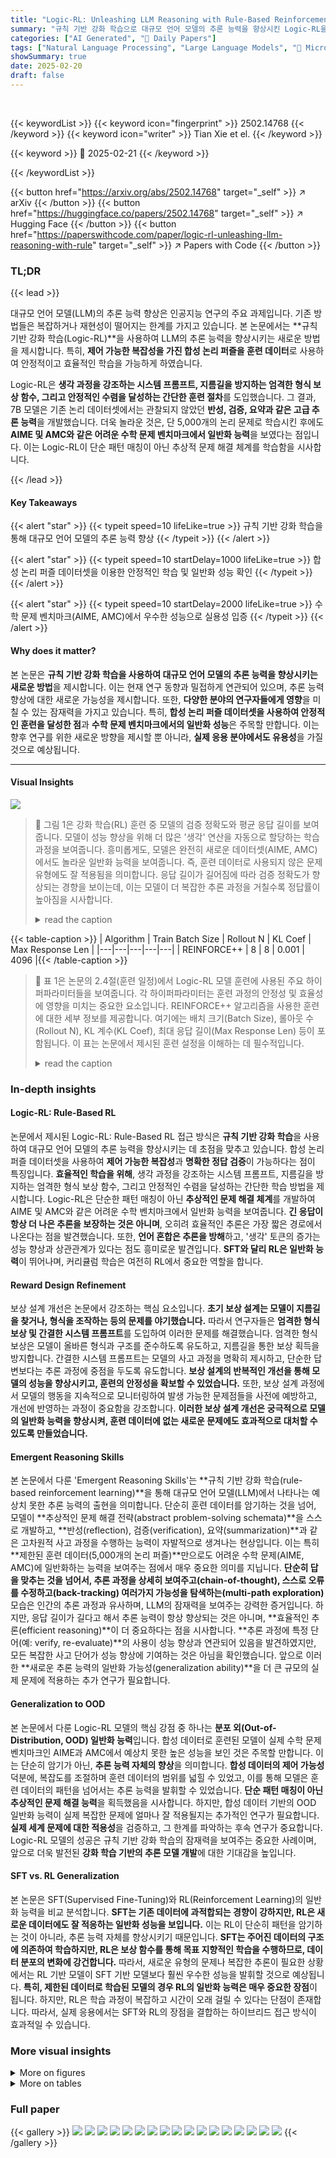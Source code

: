```yaml
---
title: "Logic-RL: Unleashing LLM Reasoning with Rule-Based Reinforcement Learning"
summary: "규칙 기반 강화 학습으로 대규모 언어 모델의 추론 능력을 향상시킨 Logic-RL을 소개합니다."
categories: ["AI Generated", "🤗 Daily Papers"]
tags: ["Natural Language Processing", "Large Language Models", "🏢 Microsoft Research",]
showSummary: true
date: 2025-02-20
draft: false
---
```


<br>

{{< keywordList >}}
{{< keyword icon="fingerprint" >}} 2502.14768 {{< /keyword >}}
{{< keyword icon="writer" >}} Tian Xie et el. {{< /keyword >}}
 
{{< keyword >}} 🤗 2025-02-21 {{< /keyword >}}
 
{{< /keywordList >}}

{{< button href="https://arxiv.org/abs/2502.14768" target="_self" >}}
↗ arXiv
{{< /button >}}
{{< button href="https://huggingface.co/papers/2502.14768" target="_self" >}}
↗ Hugging Face
{{< /button >}}
{{< button href="https://paperswithcode.com/paper/logic-rl-unleashing-llm-reasoning-with-rule" target="_self" >}}
↗ Papers with Code
{{< /button >}}




### TL;DR


{{< lead >}}

대규모 언어 모델(LLM)의 추론 능력 향상은 인공지능 연구의 주요 과제입니다. 기존 방법들은 복잡하거나 재현성이 떨어지는 한계를 가지고 있습니다. 본 논문에서는 **규칙 기반 강화 학습(Logic-RL)**을 사용하여 LLM의 추론 능력을 향상시키는 새로운 방법을 제시합니다. 특히, **제어 가능한 복잡성을 가진 합성 논리 퍼즐을 훈련 데이터**로 사용하여 안정적이고 효율적인 학습을 가능하게 하였습니다. 



Logic-RL은 **생각 과정을 강조하는 시스템 프롬프트, 지름길을 방지하는 엄격한 형식 보상 함수, 그리고 안정적인 수렴을 달성하는 간단한 훈련 절차**를 도입했습니다. 그 결과, 7B 모델은 기존 논리 데이터셋에서는 관찰되지 않았던 **반성, 검증, 요약과 같은 고급 추론 능력**을 개발했습니다.  더욱 놀라운 것은, 단 5,000개의 논리 문제로 학습시킨 후에도 **AIME 및 AMC와 같은 어려운 수학 문제 벤치마크에서 일반화 능력**을 보였다는 점입니다. 이는 Logic-RL이 단순 패턴 매칭이 아닌 추상적 문제 해결 체계를 학습함을 시사합니다.

{{< /lead >}}


#### Key Takeaways

{{< alert "star" >}}
{{< typeit speed=10 lifeLike=true >}} 규칙 기반 강화 학습을 통해 대규모 언어 모델의 추론 능력 향상 {{< /typeit >}}
{{< /alert >}}

{{< alert "star" >}}
{{< typeit speed=10 startDelay=1000 lifeLike=true >}} 합성 논리 퍼즐 데이터셋을 이용한 안정적인 학습 및 일반화 성능 확인 {{< /typeit >}}
{{< /alert >}}

{{< alert "star" >}}
{{< typeit speed=10 startDelay=2000 lifeLike=true >}} 수학 문제 벤치마크(AIME, AMC)에서 우수한 성능으로 실용성 입증 {{< /typeit >}}
{{< /alert >}}

#### Why does it matter?
본 논문은 **규칙 기반 강화 학습을 사용하여 대규모 언어 모델의 추론 능력을 향상시키는 새로운 방법**을 제시합니다.  이는 현재 연구 동향과 밀접하게 연관되어 있으며, 추론 능력 향상에 대한 새로운 가능성을 제시합니다. 또한, **다양한 분야의 연구자들에게 영향**을 미칠 수 있는 잠재력을 가지고 있습니다. 특히, **합성 논리 퍼즐 데이터셋을 사용하여 안정적인 훈련을 달성한 점**과 **수학 문제 벤치마크에서의 일반화 성능**은 주목할 만합니다.  이는 향후 연구를 위한 새로운 방향을 제시할 뿐 아니라, **실제 응용 분야에서도 유용성**을 가질 것으로 예상됩니다.

------
#### Visual Insights



![](https://arxiv.org/html/2502.14768/x1.png)

> 🔼 그림 1은 강화 학습(RL) 훈련 중 모델의 검증 정확도와 평균 응답 길이를 보여줍니다.  모델이 성능 향상을 위해 더 많은 '생각' 연산을 자동으로 할당하는 학습 과정을 보여줍니다.  흥미롭게도, 모델은 완전히 새로운 데이터셋(AIME, AMC)에서도 놀라운 일반화 능력을 보여줍니다.  즉, 훈련 데이터로 사용되지 않은 문제 유형에도 잘 적용됨을 의미합니다.  응답 길이가 길어짐에 따라 검증 정확도가 향상되는 경향을 보이는데, 이는 모델이 더 복잡한 추론 과정을 거칠수록 정답률이 높아짐을 시사합니다.
> <details>
> <summary>read the caption</summary>
> Figure 1: Validation accuracy and mean response length during RL training, illustrating how the model autonomously learns to allocate more thinking compute for improved performance. Remarkably, the model also demonstrates impressive generalization on completely unseen datasets (AIME, AMC).
> </details>





{{< table-caption >}}
| Algorithm | Train Batch Size | Rollout N | KL Coef | Max Response Len |
|---|---|---|---|---|
| REINFORCE++ | 8 | 8 | 0.001 | 4096 |{{< /table-caption >}}

> 🔼 표 1은 논문의 2.4절(훈련 일정)에서 Logic-RL 모델 훈련에 사용된 주요 하이퍼파라미터들을 보여줍니다.  각 하이퍼파라미터는 훈련 과정의 안정성 및 효율성에 영향을 미치는 중요한 요소입니다. REINFORCE++ 알고리즘을 사용한 훈련에 대한 세부 정보를 제공합니다.  여기에는 배치 크기(Batch Size), 롤아웃 수(Rollout N), KL 계수(KL Coef), 최대 응답 길이(Max Response Len) 등이 포함됩니다.  이 표는 논문에서 제시된 훈련 설정을 이해하는 데 필수적입니다.
> <details>
> <summary>read the caption</summary>
> Table 1: Important Training Parameters
> </details>





### In-depth insights


#### Logic-RL: Rule-Based RL
논문에서 제시된 Logic-RL: Rule-Based RL 접근 방식은 **규칙 기반 강화 학습**을 사용하여 대규모 언어 모델의 추론 능력을 향상시키는 데 초점을 맞추고 있습니다.  합성 논리 퍼즐 데이터셋을 사용하여 **제어 가능한 복잡성**과 **명확한 정답 검증**이 가능하다는 점이 특징입니다.  **효율적인 학습을 위해**, 생각 과정을 강조하는 시스템 프롬프트, 지름길을 방지하는 엄격한 형식 보상 함수, 그리고 안정적인 수렴을 달성하는 간단한 학습 방법을 제시합니다. Logic-RL은 단순한 패턴 매칭이 아닌 **추상적인 문제 해결 체계**를 개발하여 AIME 및 AMC와 같은 어려운 수학 벤치마크에서 일반화 능력을 보여줍니다. **긴 응답이 항상 더 나은 추론을 보장하는 것은 아니며**, 오히려 효율적인 추론은 가장 짧은 경로에서 나온다는 점을 발견했습니다. 또한, **언어 혼합은 추론을 방해**하고, '생각' 토큰의 증가는 성능 향상과 상관관계가 있다는 점도 흥미로운 발견입니다.  **SFT와 달리 RL은 일반화 능력**이 뛰어나며, 커리큘럼 학습은 여전히 RL에서 중요한 역할을 합니다.

#### Reward Design Refinement
보상 설계 개선은 논문에서 강조하는 핵심 요소입니다. **초기 보상 설계는 모델이 지름길을 찾거나, 형식을 조작하는 등의 문제를 야기했습니다.** 따라서 연구자들은 **엄격한 형식 보상 및 간결한 시스템 프롬프트**를 도입하여 이러한 문제를 해결했습니다. 엄격한 형식 보상은 모델이 올바른 형식과 구조를 준수하도록 유도하고, 지름길을 통한 보상 획득을 방지합니다. 간결한 시스템 프롬프트는 모델의 사고 과정을 명확히 제시하고, 단순한 답변보다는 추론 과정에 중점을 두도록 유도합니다. **보상 설계의 반복적인 개선을 통해 모델의 성능을 향상시키고, 훈련의 안정성을 확보할 수 있었습니다.** 또한, 보상 설계 과정에서 모델의 행동을 지속적으로 모니터링하여 발생 가능한 문제점들을 사전에 예방하고, 개선에 반영하는 과정이 중요함을 강조합니다.  **이러한 보상 설계 개선은 궁극적으로 모델의 일반화 능력을 향상시켜, 훈련 데이터에 없는 새로운 문제에도 효과적으로 대처할 수 있도록 만들었습니다.**

#### Emergent Reasoning Skills
본 논문에서 다룬 'Emergent Reasoning Skills'는 **규칙 기반 강화 학습(rule-based reinforcement learning)**을 통해 대규모 언어 모델(LLM)에서 나타나는 예상치 못한 추론 능력의 출현을 의미합니다.  단순히 훈련 데이터를 암기하는 것을 넘어, 모델이 **추상적인 문제 해결 전략(abstract problem-solving schemata)**을 스스로 개발하고, **반성(reflection), 검증(verification), 요약(summarization)**과 같은 고차원적 사고 과정을 수행하는 능력이 자발적으로 생겨나는 현상입니다. 이는 특히 **제한된 훈련 데이터(5,000개의 논리 퍼즐)**만으로도 어려운 수학 문제(AIME, AMC)에 일반화하는 능력을 보여주는 점에서 매우 중요한 의미를 지닙니다.  **단순히 답을 맞추는 것을 넘어서, 추론 과정을 상세히 보여주고(chain-of-thought), 스스로 오류를 수정하고(back-tracking) 여러가지 가능성을 탐색하는(multi-path exploration)** 모습은 인간의 추론 과정과 유사하며, LLM의 잠재력을 보여주는 강력한 증거입니다.  하지만, 응답 길이가 길다고 해서 추론 능력이 항상 향상되는 것은 아니며, **효율적인 추론(efficient reasoning)**이 더 중요하다는 점을 시사합니다.  **추론 과정에 특정 단어(예: verify, re-evaluate)**의 사용이 성능 향상과 연관되어 있음을 발견하였지만, 모든 복잡한 사고 단어가 성능 향상에 기여하는 것은 아님을 확인했습니다.  앞으로 이러한 **새로운 추론 능력의 일반화 가능성(generalization ability)**을 더 큰 규모의 실제 문제에 적용하는 추가 연구가 필요합니다.

#### Generalization to OOD
본 논문에서 다룬 Logic-RL 모델의 핵심 강점 중 하나는 **분포 외(Out-of-Distribution, OOD) 일반화 능력**입니다.  합성 데이터로 훈련된 모델이 실제 수학 문제 벤치마크인 AIME과 AMC에서 예상치 못한 높은 성능을 보인 것은 주목할 만합니다. 이는 단순히 암기가 아닌, **추론 능력 자체의 향상**을 의미합니다.  **합성 데이터의 제어 가능성** 덕분에, 복잡도를 조절하며 훈련 데이터의 범위를 넓힐 수 있었고, 이를 통해 모델은 훈련 데이터의 패턴을 넘어서는 추론 능력을 발휘할 수 있었습니다.  **단순 패턴 매칭이 아닌 추상적인 문제 해결 능력**을 획득했음을 시사합니다.  하지만, 합성 데이터 기반의 OOD 일반화 능력이 실제 복잡한 문제에 얼마나 잘 적용될지는 추가적인 연구가 필요합니다.  **실제 세계 문제에 대한 적용성**을 검증하고, 그 한계를 파악하는 후속 연구가 중요합니다.  Logic-RL 모델의 성공은 규칙 기반 강화 학습의 잠재력을 보여주는 중요한 사례이며,  앞으로 더욱 발전된  **강화 학습 기반의 추론 모델 개발**에 대한 기대감을 높입니다.

#### SFT vs. RL Generalization
본 논문은 SFT(Supervised Fine-Tuning)와 RL(Reinforcement Learning)의 일반화 능력을 비교 분석합니다. **SFT는 기존 데이터에 과적합되는 경향이 강하지만, RL은 새로운 데이터에도 잘 적응하는 일반화 성능을 보입니다.**  이는 RL이 단순히 패턴을 암기하는 것이 아니라, 추론 능력 자체를 향상시키기 때문입니다.  **SFT는 주어진 데이터의 구조에 의존하여 학습하지만, RL은 보상 함수를 통해 목표 지향적인 학습을 수행하므로, 데이터 분포의 변화에 강건합니다.** 따라서, 새로운 유형의 문제나 복잡한 추론이 필요한 상황에서는 RL 기반 모델이 SFT 기반 모델보다 훨씬 우수한 성능을 발휘할 것으로 예상됩니다.  **특히, 제한된 데이터로 학습된 모델의 경우 RL의 일반화 능력은 매우 중요한 장점**이 됩니다.  하지만, RL은 학습 과정이 복잡하고 시간이 오래 걸릴 수 있다는 단점이 존재합니다.  따라서, 실제 응용에서는 SFT와 RL의 장점을 결합하는 하이브리드 접근 방식이 효과적일 수 있습니다.


### More visual insights

<details>
<summary>More on figures
</summary>


![](https://arxiv.org/html/2502.14768/extracted/6220745/figure/rq1.png)

> 🔼 그림 2는 세 가지 강화 학습 알고리즘인 GRPO, REINFORCE++, PPO의 성능을 비교 분석한 그래프입니다. 50개의 데이터를 묶어 평균을 낸 이동 평균을 사용하여 학습 속도, 정확도, 보상 증가 측면에서 알고리즘 간의 차이를 보여줍니다. GRPO는 파란색, REINFORCE++는 빨간색, PPO는 초록색으로 표시됩니다. 각 그래프는 학습 단계에 따른 시간, 정확도, 보상의 변화를 나타내어 알고리즘의 효율성과 성능을 비교하는 데 유용한 정보를 제공합니다.
> <details>
> <summary>read the caption</summary>
> Figure 2: Comparison of GRPO (Blue), REINFORCE++ (Red), and PPO (Green) performance (averaged by sliding window = 50) in terms of training speed, accuracy, and reward gain.
> </details>



![](https://arxiv.org/html/2502.14768/extracted/6220745/figure/rq7.png)

> 🔼 그림 3은 복잡한 추론 행위와 언어 혼용이 추론 성능에 미치는 영향을 보여줍니다.  이 그림은 특정 단어를 포함한 응답에 대한 모델의 평균 점수를 분석한 결과입니다.  'verify'와 're-evaluate'와 같은 단어를 포함한 응답은 해당 단어가 없는 응답보다 점수가 훨씬 높았습니다. 반대로 다른 언어의 단어를 포함한 응답은 점수가 낮았습니다. 이는 모델이 'verify'나 're-evaluate'와 같은 단어를 사용하며 더욱 심도있는 추론 과정을 거치고 있음을 시사합니다. 반면, 다른 언어의 단어 혼용은 오히려 추론 성능을 저해하는 요소로 작용합니다.
> <details>
> <summary>read the caption</summary>
> Figure 3: Impact of complex reasoning behaviours and language mixing on reasoning performance. We analyzed the model’s answer rewards for responses containing the tokens shown in the figure. Responses with 'verify' and 're-evaluate' scored significantly higher than those without these words. Conversely, responses containing certain tokens from other languages generally received lower scores.
> </details>



![](https://arxiv.org/html/2502.14768/extracted/6220745/figure/word_frequency_charts/verify.png)

> 🔼 그림 4는 강화 학습 과정에서 특정 단어의 빈도 변화를 추적한 그래프입니다.  (a)는 'verify' 단어의 빈도 변화를 보여줍니다. 이는 모델이 추론 과정에서 검증 행위를 수행하는 빈도를 나타내며, 학습 초기에 낮은 빈도를 보이다가 점차 증가하는 경향을 보입니다. 이는 모델이 자율적으로 추론 과정을 더욱 철저하게 검증하는 능력을 학습함을 시사합니다.  즉, 단순히 답을 맞히는 것뿐만 아니라, 그 답에 도달하는 과정에 대한 신뢰도를 높이기 위해 스스로 검증하는 행위를 학습한다는 의미입니다.  단순히 정답률 향상뿐 아니라,  추론의 정확성과 신뢰성을 높이는 복잡한 사고 과정의 발달을 보여주는 지표입니다.
> <details>
> <summary>read the caption</summary>
> (a) Verify
> </details>



![](https://arxiv.org/html/2502.14768/extracted/6220745/figure/word_frequency_charts/re-evaluate.png)

> 🔼 그림 3은 특정 단어의 포함 여부에 따른 추론 성능에 대한 영향을 보여줍니다.  're-evaluate' 단어가 포함된 응답은 포함되지 않은 응답보다 상당히 높은 점수를 받았습니다. 이는 모델이 자신의 답변을 재검토하고 재평가하는 복잡한 추론 행동을 수행할 때 더 나은 성능을 보임을 시사합니다.  반대로, 다른 언어의 특정 토큰이 포함된 응답은 낮은 점수를 받았습니다. 이는 언어 혼용이 추론 능력을 저해한다는 점을 보여주는 것입니다.
> <details>
> <summary>read the caption</summary>
> (b) Re-evaluate
> </details>



![](https://arxiv.org/html/2502.14768/extracted/6220745/figure/word_frequency_charts/check.png)

> 🔼 그림 4는 훈련 과정에서 특정 단어의 빈도 변화를 추적한 그래프입니다.  (c) Check는 '확인'이라는 의미의 단어의 빈도 변화를 보여줍니다.  그래프를 통해 훈련 초기에 '확인'과 같은 단어가 드물게 나타나다가 훈련이 진행될수록 빈도가 점진적으로 증가하는 것을 확인할 수 있습니다.  이는 모델이 훈련 과정에서 자체적으로 추론 과정을 검증하고 확인하는 행위를 점점 더 많이 수행하게 되었음을 시사합니다. 즉, 단순히 답을 내는 것이 아니라 추론 과정의 정확성을 스스로 확인하고 검증하는 능력이 향상되었다는 것을 의미합니다.
> <details>
> <summary>read the caption</summary>
> (c) Check
> </details>



![](https://arxiv.org/html/2502.14768/extracted/6220745/figure/word_frequency_charts/yet.png)

> 🔼 그림 4는 강화 학습 과정 동안 특정 단어의 빈도 변화를 추적한 그래프입니다.  'verify'와 같은 반성적 단어와 'yet'이나 'let's'와 같은 조심스러운 단어, 그리고 중국어 단어의 사용 빈도가 시간이 지남에 따라 점진적으로 증가하는 것을 보여줍니다. 이는 모델이 갑작스러운 변화 없이 점진적으로 복잡한 추론 능력을 개발했음을 시사합니다.  즉, 'aha moment' 와 같은 갑작스러운 발견이 없었음을 나타냅니다.
> <details>
> <summary>read the caption</summary>
> (d) Yet
> </details>



![](https://arxiv.org/html/2502.14768/extracted/6220745/figure/word_frequency_charts/lets.png)

> 🔼 그림 4는 강화 학습 과정에서 특정 단어의 빈도 변화를 추적한 것입니다.  (a)부터 (c)까지는 'verify', 're-evaluate', 'check' 와 같이 사고 과정을 반영하는 단어의 빈도가 점진적으로 증가하는 것을 보여줍니다.  (d)와 (e)는 'yet', 'let's' 와 같은 단어 또는 조심스러운 어조를 나타내는 단어의 빈도가 증가함을 보여줍니다.  (f)는 영어 응답에 중국어 단어가 등장하기 시작하는 것을 보여줍니다. 모든 단어의 빈도 변화는 급격한 변화 없이 꾸준히 증가하며, 이는 'aha moment' 와 같은 갑작스러운 전환점이 없다는 것을 시사합니다.  즉, 모델이 복잡한 추론 능력을 갑자기 획득하는 시점은 없으며, 점진적으로 발전한다는 것을 보여줍니다.
> <details>
> <summary>read the caption</summary>
> (e) Let’s
> </details>



![](https://arxiv.org/html/2502.14768/extracted/6220745/figure/word_frequency_charts/chinese_yes.png)

> 🔼 그림은 강화 학습 훈련 과정 동안 영어 응답에서 중국어 단어의 빈도를 추적합니다. 훈련 초기 단계에서는 중국어 단어가 거의 나타나지 않지만, 훈련이 진행됨에 따라 중국어 단어의 빈도가 점진적으로 증가하는 것을 보여줍니다. 이는 모델이 추론 과정에서 다양한 언어적 표현을 활용함으로써 보다 복잡한 추론 작업을 수행할 수 있음을 시사합니다.
> <details>
> <summary>read the caption</summary>
> (f) Chinese word
> </details>



![](https://arxiv.org/html/2502.14768/extracted/6220745/figure/limem_rl32.png)

> 🔼 그림 4는 강화 학습 과정에서 처음 1800단계 동안 단어 빈도 변화를 추적한 그래프입니다. (a)-(c)는 '확인', '검증'과 같은 반성적 단어들의 빈도가 서서히 증가함을 보여줍니다. (d)-(e)는 'Let’s', 'yet'과 같은 대화체 표현과 신중한 표현의 빈도가 증가함을 보여줍니다. (f)는 영어 응답에 중국어 단어가 나타나기 시작함을 보여줍니다. 이러한 모든 단어들의 빈도는 갑작스러운 변화 없이 점진적으로 증가하여, 갑작스러운 'aha moment'가 없다는 것을 시사합니다.  즉, 모델의 추론 능력 향상이 갑작스럽게 나타나는 것이 아니라 점진적으로 발전함을 보여줍니다.
> <details>
> <summary>read the caption</summary>
> Figure 4: Tracking the frequency of words in the first 1,800 training steps. 1. Reflective words like 'check' and 'verify' slowly increased (a)-(c). 2. Conversational phrases (e.g., 'Let’s') and cautious terms (e.g., 'yet') became more frequent (d)-(e), 3. Chinese words began appearing in English responses (f). The frequency of all these words developed steadily without sudden jumps, suggesting that there may not be a distinct 'aha moment.'
> </details>



![](https://arxiv.org/html/2502.14768/extracted/6220745/figure/limem_rft32.png)

> 🔼 그림 5는 Logic-RL 모델이 AIME(2021-2024) 및 AMC(2022-2023) 데이터셋에서의 정확도를 훈련 단계에 따라 보여줍니다.  이 그림은 Logic-RL 모델이 해당 훈련 데이터셋에서 학습한 추론 능력이 얼마나 잘 일반화되는지 보여주는 지표입니다.  훈련 단계가 증가함에 따라 모델의 AIME 및 AMC 데이터셋에 대한 정확도가 향상되는 것을 확인할 수 있습니다. 이는 Logic-RL 모델이 훈련 데이터셋에서 학습한 추론 전략이 새로운 데이터셋에도 효과적으로 적용됨을 시사합니다. 즉, 모델이 단순히 암기하는 것이 아니라 실제로 추론 능력을 향상시켰음을 의미합니다.
> <details>
> <summary>read the caption</summary>
> Figure 5: Training Step vs. Accuracy on AIME (2021-2024) and AMC (2022-2023) Datasets.
> </details>



![](https://arxiv.org/html/2502.14768/x4.png)

> 🔼 그림은 강화 학습(RL) 기반 모델의 성능을 보여줍니다.  RL 기반 모델은 논리 퍼즐 데이터셋을 사용하여 학습되었으며,  그림은 훈련 단계에 따른 검증 정확도, 평균 응답 길이, 그리고 보상을 나타냅니다.  특히, 모델이 훈련 중에 자율적으로 더 많은 사고 연산을 할당하여 성능을 향상시키는 방법을 보여줍니다.  흥미롭게도, 이 모델은 완전히 새로운 데이터셋(AIME, AMC)에서도 우수한 일반화 성능을 보여줍니다.
> <details>
> <summary>read the caption</summary>
> (a) RL
> </details>



![](https://arxiv.org/html/2502.14768/extracted/6220745/figure/rq3.png)

> 🔼 그림 6(b)는 Reject Sampling Fine-Tuning(RFT) 방법을 사용하여 훈련된 모델의 성능을 보여줍니다. RFT는 기존 모델에 Reject Sampling 기법을 적용하고, 규칙 기반 Best-of-N 방법을 사용하여 정답이면서 가장 짧은 응답을 수집하여 추가 미세 조정을 수행합니다. 이 그림은 훈련 데이터의 변형에 따른 테스트 정확도와 훈련 데이터 암기 정도의 변화를 보여줍니다. RFT는 테스트 정확도가 약간 향상되지만, 훈련 데이터를 과도하게 암기하는 경향(LiMem(f, Tr) 급격한 증가)을 보여주며, 진정한 추론 능력보다는 표면적인 답변 형식을 학습하는 경향이 있음을 시사합니다. 반면, RL 기반 방법은 LiMem(f, Tr) 증가가 최소화되거나 심지어 감소하면서 테스트 정확도가 높아지는 모습을 보여주어 일반화 능력이 더 우수함을 강조합니다.
> <details>
> <summary>read the caption</summary>
> (b) RFT
> </details>



![](https://arxiv.org/html/2502.14768/extracted/6220745/figure/base_instruct/base_length.png)

> 🔼 그림 6은 RFT(Reject sampling Fine-Tuning)와 RL(강화 학습)의 일반화 능력을 비교한 것입니다. RFT는 테스트 정확도를 약간 향상시키지만, LiMem(f;Tr) 지표가 급격히 증가하여 형식적인 답변만 학습함을 보여줍니다. 반면 RL은 LiMem(f;Tr)의 증가가 최소화되거나 심지어 감소하면서 더 높은 테스트 정확도를 달성합니다. 동일한 LiMem(f;Tr) 범위 내에서 RL이 RFT보다 훨씬 우수한 테스트 정확도를 보이는 것은 일반화 능력이 더 뛰어남을 시사합니다.
> <details>
> <summary>read the caption</summary>
> Figure 6: RFT memorizes while RL generalizes. RFT (Reject sampling Fine-Tuning) slightly improves test accuracy at the expense of rapidly increasing L⁢i⁢M⁢e⁢m⁢(f;T⁢r)𝐿𝑖𝑀𝑒𝑚𝑓𝑇𝑟LiMem(f;Tr)italic_L italic_i italic_M italic_e italic_m ( italic_f ; italic_T italic_r ), indicating it mainly learns superficial answer format than geniue reasoning. In contrast, RL achieves higher test accuracy with minimal or even negative increase in L⁢i⁢M⁢e⁢m⁢(f;T⁢r)𝐿𝑖𝑀𝑒𝑚𝑓𝑇𝑟LiMem(f;Tr)italic_L italic_i italic_M italic_e italic_m ( italic_f ; italic_T italic_r ). Within the same L⁢i⁢M⁢e⁢m𝐿𝑖𝑀𝑒𝑚LiMemitalic_L italic_i italic_M italic_e italic_m interval, RL outperform RFT in test acc greatly, suggesting better generalization ability.
> </details>



</details>




<details>
<summary>More on tables
</summary>


{{< table-caption >}}
| Model | 2 | 3 | 4 | 5 | 6 | 7 | 8 | Avg. |
|---|---|---|---|---|---|---|---|---|
| **o3-mini-high** | 0.99 | 0.98 | 0.97 | 0.95 | 0.94 | 0.89 | 0.83 | 0.94 |
| **o1-2024-12-17** | 0.83 | 0.51 | 0.38 | 0.38 | 0.35 | 0.30 | 0.20 | 0.42 |
| **Deepseek-R1** | 0.91 | 0.73 | 0.77 | 0.78 | 0.75 | 0.88 | 0.83 | 0.81 |
| **GPT-4o** | 0.68 | 0.57 | 0.49 | 0.32 | 0.23 | 0.21 | 0.11 | 0.37 |
| **GPT-4o-mini** | 0.63 | 0.42 | 0.34 | 0.17 | 0.09 | 0.10 | 0.01 | 0.25 |
| **NuminaMath-7B-CoT** | 0.28 | 0.13 | 0.12 | 0.05 | 0.01 | 0.00 | 0.00 | 0.08 |
| **Deepseek-Math-7B** | 0.35 | 0.21 | 0.08 | 0.06 | 0.02 | 0.00 | 0.00 | 0.10 |
| **Qwen2.5-Base-7B** | 0.41 | 0.34 | 0.16 | 0.09 | 0.00 | 0.00 | 0.00 | 0.14 |
| **Qwen2.5-7B-Instruct-1M** | 0.49 | 0.40 | 0.25 | 0.11 | 0.06 | 0.02 | 0.01 | 0.19 |
| + **Logic-RL** | 0.99<sup>↑0.50</sup> | 0.99<sup>↑0.59</sup> | 0.94<sup>↑0.69</sup> | 0.92<sup>↑0.81</sup> | 0.91<sup>↑0.85</sup> | 0.80<sup>↑0.78</sup> | 0.67<sup>↑0.48</sup> | 0.89<sup>↑0.70</sup> |{{< /table-caption >}}
> 🔼 표 2는 다양한 난이도의 K&K 논리 퍼즐에 대해 추론 모델 및 일반 모델을 포함한 여러 모델의 성능을 비교한 표입니다.  다양한 수의 등장인물(2명에서 8명)을 가진 퍼즐에 대한 각 모델의 정확도를 보여주어, 모델의 추론 능력을 다양한 복잡도 수준에서 평가합니다.  이 표는 Logic-RL 모델의 성능을 다른 기존 모델들과 비교하는 데 사용됩니다.
> <details>
> <summary>read the caption</summary>
> Table 2: Comparison of different models including reasoning models and general models on K&K logic puzzle across various difficulty.
> </details>

{{< table-caption >}}
| Question | Response |
|---|---| 
| A very special island is inhabited only by knights and knaves. Knights always tell the truth, and knaves always lie. Five residents (William, Chloe, Lily, Jack, and Logan) made the following statements: (1) William said: "William is a knight and Chloe is a knight." (2) Chloe said: "Lily is a knight." (3) Lily said: "William is a knave and Jack is a knight." (4) Jack said: "William is a knave." (5) Logan said: "Lily is a knave if and only if William is a knave." So who is a knight and who is a knave? | To solve this, let’s start analyzing the statements one by one, beginning with William’s statement since it’s a good starting point due to its self-referential nature. William’s statement: "William is a knight and Chloe is a knight." If William is telling the truth (i.e., he is a knight), then both parts of his statement must be true. However, if William is a knight, the statement "William is a knight" is true, but the statement "Chloe is a knight" cannot determine the truth about Chloe at this point since we haven’t analyzed Chloe’s statement yet. Therefore, William cannot be a knight because it would lead to a contradiction. Let’s test both possibilities. Testing Chloe as a knight: If Chloe is a knight, then her statement "Lily is a knight" is true, so Lily is a knight. Analyzing Lily’s statement: "William is a knave and Jack is a knight." Now, we have determined: - William is a knave. - Chloe is a knight. Let’s verify all statements: - "William is a knight and Chloe is a knight" (False, since William is a knave). - "Lily is a knight" (True).  |{{< /table-caption >}}
> 🔼 본 표는 강화 학습을 통해 훈련된 대규모 언어 모델이 훈련 데이터에 존재하지 않았던 주저, 탐색, 요약, 검증과 같은 추론 동작을 자연스럽게 보이는 예시를 보여줍니다.  표에는 질문과 응답의 형태로 문제 풀이 과정이 제시되어 있으며, 모델이 문제 해결 과정에서 여러 가지 가능성을 탐색하고, 그 과정을 요약하고, 최종 답변을 내리기 전에 중간 결과를 검증하는 모습을 보여줍니다. 이는 단순히 암기가 아닌 실제 추론 능력이 향상되었음을 시사합니다.
> <details>
> <summary>read the caption</summary>
> Table 3: An example of a large language model trained through reinforcement learning naturally exhibiting reasoning behaviors such as hesitation, exploration, summarization, and verification, even though these behaviors were not present in the training data.
> </details>

{{< table-caption >}}
| Question | Response |
|---|---| 
| A very special island is inhabited only by knights and knaves. Knights always tell the truth, and knaves always lie. Three residents (Jack, Samuel, Lily) made the following statements: (1) Jack said, "If Samuel is a knight, then Lily is a knave." (2) Samuel said, "If Jack is a knight, then Lily is a knave." (3) Lily said, "Jack is a knight." So who is a knight and who is a knave? | Let’s analyze the statements step by step.  1. Jack’s statement is: "If Samuel is a knight then Lily is a knave." ... Now that we know Samuel is a knave, let’s analyze Samuel’s statement again: - Samuel’s statement: "If Jack is a knight then Lily is a knave." - An implication "If P then Q" is false only when P is true and Q is false. (Formula Application) Here, "If Jack is a knight then Lily is a knave" is false when Jack is a knight and Lily is not a knave. This is consistent with our previous conclusion that Jack is a knight and Lily is a knight. ... |{{< /table-caption >}}
> 🔼 표 4는 기사와 악당 퍼즐을 푸는 데 논리 공식을 사용하는 예시를 보여줍니다.  본 논문에서는 규칙 기반 강화 학습을 통해 학습된 언어 모델이 추론 과정에서 논리적 공식을 자연스럽게 적용하는 능력을 보여주는 사례를 제시하고 있습니다.  이 표는 모델이 단순히 패턴 매칭을 통해 답을 찾는 것이 아니라,  논리적 추론 과정을 거쳐 문제를 해결함을 보여주는 중요한 근거 자료로 활용됩니다.
> <details>
> <summary>read the caption</summary>
> Table 4: An example of using logical formulas to solve a Knights and Knaves puzzle.
> </details>

{{< table-caption >}}
| Question | Response |
|---|---| 
| A very special island is inhabited only by knights and knaves. Knights always tell the truth, and knaves always lie. Six residents (Benjamin, Michael, Evelyn, Sophia, James, and Jacob) made the following statements: (1) Benjamin said, "If Sophia is a knight, then Evelyn is also a knight." (2) Michael said, "Benjamin is a knave, or James is a knight." (3) Evelyn said, "Sophia is a knight, or James is a knave." (4) Sophia said, "If Michael is a knave, then James is a knight." (5) James said, "Sophia is a knight, or Evelyn is a knight." (6) Jacob said, "Benjamin is a knave, and Sophia is a knight." So who is a knight and who is a knave? | <think> Let’s analyze each statement step-by-step based on whether the speaker is a knight or a knave. 1. Benjamin: "If Sophia is a knight then Evelyn is a knight" - If Benjamin is a knight, then the statement must be true. Thus, if Sophia is a knight, Evelyn has to be a knight. 2. Michael: "Benjamin is a knave or James is a knight" … From Jacob’s statement, if Jacob is a knight then Sophia must be a knight and Benjamin must be a knave.  … - 假设 Jacob 是骑士，那么 Jacob 的声明 "Benjamin 是背叛者且 Sophia 是骑士" 就是真的。这意味着 Benjamin 是背叛者而 Sophia 是骑士。 - 既然 Sophia 是骑士，根据 Benjamin 的声明 "如果 Sophia 是骑士那么 Evelyn 也是骑士"，Evelyn 也是骑士。 … 综上所述，Sophia, Evelyn, 和 Jacob 是骑士，而 Benjamin, Michael, 和 James 是背叛者。  (Language Switching) … |{{< /table-caption >}}
> 🔼 표 5는 논문에서 제시된 모델이 기사와 악당 퍼즐을 풀기 위해 언어 전환을 사용한 사례를 보여줍니다.  이 표는 모델이 추론 과정에서 영어와 중국어를 혼용하여 사용하는 것을 보여주는 하나의 예시를 제공합니다. 이는 모델이 다양한 언어를 사용하는 방식을 보여주며, 추론 과정의 복잡성과 융통성을 시사합니다.  특히, 모델이 중국어를 사용하는 부분은 모델의 내부적인 사고 과정이 복잡하고 다층적임을 보여주는 단서가 됩니다.
> <details>
> <summary>read the caption</summary>
> Table 5: An example of our model used language switching to solve a Knights and Knaves puzzle.
> </details>

</details>




### Full paper

{{< gallery >}}
<img src="paper_images/1.png" class="grid-w50 md:grid-w33 xl:grid-w25" />
<img src="paper_images/2.png" class="grid-w50 md:grid-w33 xl:grid-w25" />
<img src="paper_images/3.png" class="grid-w50 md:grid-w33 xl:grid-w25" />
<img src="paper_images/4.png" class="grid-w50 md:grid-w33 xl:grid-w25" />
<img src="paper_images/5.png" class="grid-w50 md:grid-w33 xl:grid-w25" />
<img src="paper_images/6.png" class="grid-w50 md:grid-w33 xl:grid-w25" />
<img src="paper_images/7.png" class="grid-w50 md:grid-w33 xl:grid-w25" />
<img src="paper_images/8.png" class="grid-w50 md:grid-w33 xl:grid-w25" />
<img src="paper_images/9.png" class="grid-w50 md:grid-w33 xl:grid-w25" />
<img src="paper_images/10.png" class="grid-w50 md:grid-w33 xl:grid-w25" />
<img src="paper_images/11.png" class="grid-w50 md:grid-w33 xl:grid-w25" />
<img src="paper_images/12.png" class="grid-w50 md:grid-w33 xl:grid-w25" />
<img src="paper_images/13.png" class="grid-w50 md:grid-w33 xl:grid-w25" />
<img src="paper_images/14.png" class="grid-w50 md:grid-w33 xl:grid-w25" />
<img src="paper_images/15.png" class="grid-w50 md:grid-w33 xl:grid-w25" />
<img src="paper_images/16.png" class="grid-w50 md:grid-w33 xl:grid-w25" />
<img src="paper_images/17.png" class="grid-w50 md:grid-w33 xl:grid-w25" />
{{< /gallery >}}
